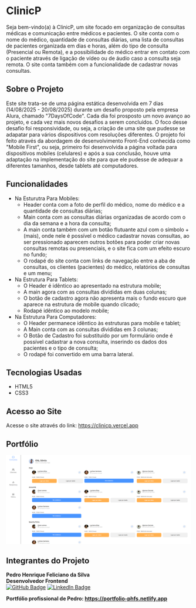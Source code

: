 # ClinicP

Seja bem-vindo(a) à ClinicP, um site focado em organização de consultas médicas e comunicação entre médicos e pacientes. O site conta com o nome do médico, quantidade de consultas diárias, uma lista de consultas de pacientes organizada em dias e horas, além do tipo de consulta (Presencial ou Remota), e a possibilidade do médico entrar em contato com o paciente através de ligação de vídeo ou de áudio caso a consulta seja remota. O site conta também com a funcionalidade de cadastrar novas consultas.

## Sobre o Projeto
Este site trata-se de uma página estática desenvolvida em 7 dias (14/08/2025 - 20/08/2025) durante um desafio proposto pela empresa Alura, chamado "7DaysOfCode". Cada dia foi prosposto um novo avanço ao projeto, e cada vez mais novos desafios a serem concluídos. O foco desse desafio foi responsividade, ou seja, a criação de uma site que pudesse se adapatar para vários dispositivos com resoluções diferentes. O projeto foi feito através da abordagem de desenvolvimento Front-End conhecida como "Mobile First", ou seja, primeiro foi desenvolvida a página voltada para dispositivos mobiles (celulares) e após a sua conclusão, houve uma adaptação na implementação do site para que ele pudesse de adequar a diferentes tamanhos, desde tablets até computadores.

## Funcionalidades

- Na Esturutra Para Mobiles:
  - Header conta com a foto de perfil do médico, nome do médico e a quantidade de consultas diárias;
  - Main conta com as consultas diárias organizadas de acordo com o dia da semana e a hora da consulta;
  - A main conta também com um botão flutuante azul com o símbolo + (mais), onde nele é possível o médico cadastrar novas consultas, ao ser pressionado aparecem outros botões para poder criar novas consultas remotas ou presenciais, e o site fica com um efeito escuro no fundo;
  - O rodapé do site conta com links de navegação entre a aba de consultas, os clientes (pacientes) do médico, relatórios de consultas e um menu;
- Na Estrutura Para Tablets:
  - O Header é idêntico ao apresentado na estrutura mobile;
  - A main agora com as consultas divididas em duas colunas;
  - O botão de cadastro agora não apresenta mais o fundo escuro que aparece na estrutura de mobile quando clicado;
  - Rodapé idêntico ao modelo mobile;
- Na Estrutura Para Computadores:
  - O Header permanece idêntico às estruturas para mobile e tablet;
  - A Main conta com as consultas divididas em 3 colunas;
  - O Botão de Cadastro foi substituído por um formulário onde é possível cadastrar a nova consulta, inserindo os dados dos pacientes e o tipo de consulta;
  - O rodapé foi convertido em uma barra lateral.

 ## Tecnologias Usadas

- HTML5
- CSS3

## Acesso ao Site
Acesse o site através do link: https://clinicp.vercel.app

## Portfólio
![Portfolio](src/img/Desktop.png)

## Integrantes do Projeto

**Pedro Henrique Feliciano da Silva**  
**Desenvolvedor Frontend**  
[![GitHub Badge](https://img.shields.io/badge/GitHub-@PedroHKarate-181717?style=flat&logo=github)](https://github.com/PedroHKarate)
[![LinkedIn Badge](https://img.shields.io/badge/LinkedIn-@PedroHenriqueFS-0A66C2?style=flat&logo=linkedin&logoColor=white)](https://www.linkedin.com/in/pedro-henrique-fs/)

**Portfólio profissional de Pedro: https://portfolio-phfs.netlify.app**
